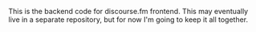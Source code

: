This is the backend code for discourse.fm frontend. This may eventually live in a separate repository, but for now I'm going to keep it all together.
